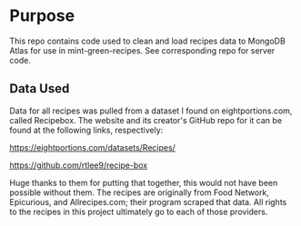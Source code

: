 # Purpose

This repo contains code used to clean and load recipes data to MongoDB Atlas for use in mint-green-recipes. See corresponding repo for server code.

## Data Used

Data for all recipes was pulled from a dataset I found on eightportions.com, called Recipebox. The website and its creator's GitHub repo for it can be found at the following links, respectively:

https://eightportions.com/datasets/Recipes/

https://github.com/rtlee9/recipe-box

Huge thanks to them for putting that together, this would not have been possible without them. The recipes are originally from Food Network, Epicurious, and Allrecipes.com; their program scraped that data. All rights to the recipes in this project ultimately go to each of those providers.